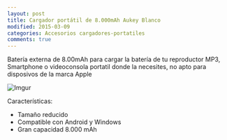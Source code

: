```yaml
---
layout: post
title: Cargador portátil de 8.000mAh Aukey Blanco
modified: 2015-03-09
categories: Accesorios cargadores-portatiles
comments: true
---
```


Batería externa de 8.00mAh para cargar la batería de tu reproductor MP3, Smartphone o videoconsola portatil donde la necesites, no apto para disposivos de la marca Apple

![Imgur](http://i.imgur.com/EK59KWm.jpg?1 "Batería externa")

Características:

 - Tamaño reducido
 - Compatible con Android y Windows
 - Gran capacidad 8.000 mAh
